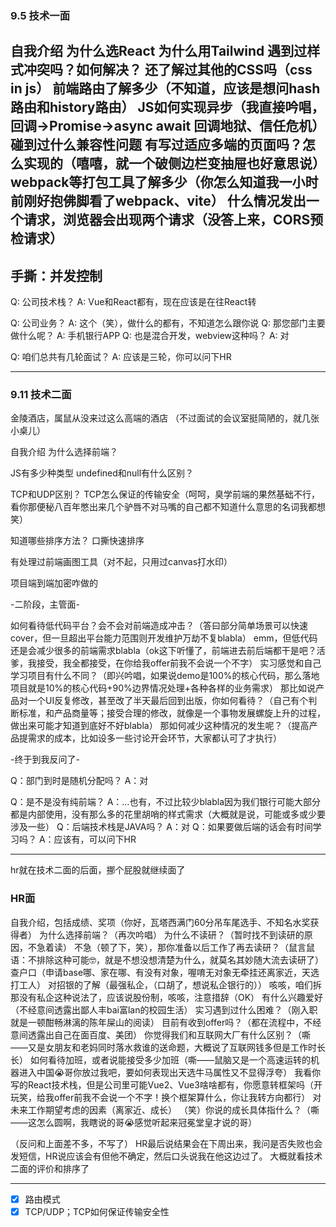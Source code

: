 
### 9.5 技术一面
自我介绍
为什么选React
为什么用Tailwind
遇到过样式冲突吗？如何解决？
还了解过其他的CSS吗（css in js）
前端路由了解多少（不知道，应该是想问hash路由和history路由）
JS如何实现异步（我直接吟唱，回调->Promise->async await 回调地狱、信任危机）
碰到过什么兼容性问题
有写过适应多端的页面吗？怎么实现的（嘻嘻，就一个破侧边栏变抽屉也好意思说）
webpack等打包工具了解多少（你怎么知道我一小时前刚好抱佛脚看了webpack、vite）
什么情况发出一个请求，浏览器会出现两个请求（没答上来，CORS预检请求）
-
手撕：并发控制
-
Q: 公司技术栈？
A: Vue和React都有，现在应该是在往React转

Q: 公司业务？
A: 这个（笑），做什么的都有，不知道怎么跟你说
Q: 那您部门主要做什么呢？
A: 手机银行APP
Q: 也是混合开发，webview这种吗？
A: 对

Q: 咱们总共有几轮面试？
A: 应该是三轮，你可以问下HR

---

### 9.11 技术二面
金陵酒店，属鼠从没来过这么高端的酒店
（不过面试的会议室挺简陋的，就几张小桌儿）

自我介绍
为什么选择前端？

JS有多少种类型
undefined和null有什么区别？ 

TCP和UDP区别？
TCP怎么保证的传输安全（呵呵，臭学前端的果然基础不行，看你那便秘八百年憋出来几个驴唇不对马嘴的自己都不知道什么意思的名词我都想笑）

知道哪些排序方法？
口撕快速排序

有处理过前端画图工具（对不起，只用过canvas打水印）

项目端到端加密咋做的

-二阶段，主管面-

如何看待低代码平台？会不会对前端造成冲击？（答曰部分简单场景可以快速cover，但一旦超出平台能力范围则开发维护万劫不复blabla）
emm，但低代码还是会减少很多的前端需求blabla（ok这下听懂了，前端进去前后端都干是吧？活爹，我接受，我全都接受，在你给我offer前我不会说一个不字）
实习感觉和自己学习项目有什么不同？（即兴吟唱，如果说demo是100%的核心代码，那么落地项目就是10%的核心代码+90%边界情况处理+各种各样的业务需求）
那比如说产品对一个UI反复修改，甚至改了半天最后回到出版，你如何看待？（自己有个判断标准，和产品商量等；接受合理的修改，就像是一个事物发展螺旋上升的过程，做出来可能才知道到底好不好blabla）
那如何减少这种情况的发生呢？（提高产品提需求的成本，比如设多一些讨论开会环节，大家都认可了才执行）

-终于到我反问了-

Q：部门到时是随机分配吗？
A：对

Q：是不是没有纯前端？
A：...也有，不过比较少blabla因为我们银行可能大部分都是内部使用，没有那么多的花里胡哨的样式需求（大概就是说，可能或多或少要涉及一些）
Q：后端技术栈是JAVA吗？
A：对
Q：如果要做后端的话会有时间学习吗？
A：应该有，可以问下HR

---

hr就在技术二面的后面，挪个屁股就继续面了
### HR面
自我介绍，包括成绩、奖项（你好，瓦塔西满门60分吊车尾选手、不知名水奖获得者）
为什么选择前端？（再次吟唱）
为什么不读研？（暂时找不到读研的原因，不急着读）
不急（顿了下，笑），那你准备以后工作了再去读研？（鼠言鼠语：不排除这种可能🤓，就是不想没想清楚为什么，就莫名其妙随大流去读研了）
查户口（申请base哪、家在哪、有没有对象，喔唷无对象无牵挂还离家近，天选打工人）
对招银的了解（最强私企，（口胡了，想说私企银行的））
咳咳，咱们拆那没有私企这种说法了，应该说股份制，咳咳，注意措辞（OK）
有什么兴趣爱好（不经意间透露出鄙人丰bai富lan的校园生活）
实习遇到过什么困难？（刚入职就是一顿酣畅淋漓的陈年屎山的阅读）
目前有收到offer吗？（都在流程中，不经意间透露出自己在面百度、美团）
你觉得我们和互联网大厂有什么区别？（嘶——又是女朋友和老妈同时落水救谁的送命题，大概说了互联网钱多但是工作时长长）
如何看待加班，或者说能接受多少加班（嘶——鼠脑又是一个高速运转的机器进入中国😭哥你放过我吧，要如何表现出天选牛马属性又不显得浮夸）
我看你写的React技术栈，但是公司里可能Vue2、Vue3啥啥都有，你愿意转框架吗（开玩笑，给我offer前我不会说一个不字！换个框架算什么，你让我转方向都行）
对未来工作期望考虑的因素（离家近、成长）
（笑）你说的成长具体指什么？（嘶——这怎么圆啊，我瞎说的哥😭感觉听起来冠冕堂皇才说的哥）

（反问和上面差不多，不写了）
HR最后说结果会在下周出来，我问是否失败也会发短信，HR说应该会有但他不确定，然后口头说我在他这边过了。
大概就看技术二面的评价和排序了


---

- [x] 路由模式
- [x] TCP/UDP；TCP如何保证传输安全性